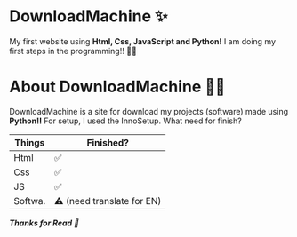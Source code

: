 # DownloadMachine ✨

 My first website using **Html, Css, JavaScript and Python!**
I am doing my first steps in the programming!! 🎉🎉

# About DownloadMachine 🤷‍♂️
 DownloadMachine is a site for download my projects (software) made using **Python!!** For setup, I used the InnoSetup.
 What need for finish?

 Things | Finished?
 ------ | ------
 Html   | ✅
 Css    | ✅
 JS     | ✅
 Softwa.| ⚠️ (need translate for EN)

***Thanks for Read 🙏***